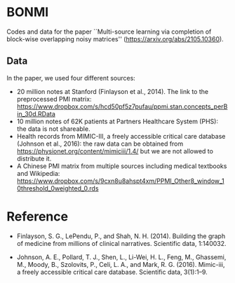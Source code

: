 # BONMI
Codes and data for the paper ``Multi-source learning via completion of block-wise overlapping noisy matrices'' (https://arxiv.org/abs/2105.10360).


## Data
In the paper, we used four different sources:

- 20 million notes at Stanford (Finlayson et al., 2014). The link to the preprocessed PMI matrix: https://www.dropbox.com/s/hcd50pf5z7pufau/ppmi.stan.concepts_perBin_30d.RData
-  10 million notes of 62K patients at Partners Healthcare System (PHS): the data is not shareable.
-  Health records from MIMIC-III, a freely accessible critical care database (Johnson et al., 2016): the raw data can be obtained from https://physionet.org/content/mimiciii/1.4/ but we are not allowed to distribute it. 
-  A Chinese PMI matrix from multiple sources including medical textbooks and Wikipedia: https://www.dropbox.com/s/9cxn8u8ahspt4xm/PPMI_Other8_window_10threshold_0weighted_0.rds



# Reference

- Finlayson, S. G., LePendu, P., and Shah, N. H. (2014). Building the graph of medicine from millions of clinical narratives. Scientific data, 1:140032.

- Johnson, A. E., Pollard, T. J., Shen, L., Li-Wei, H. L., Feng, M., Ghassemi, M., Moody, B., Szolovits, P., Celi, L. A., and Mark, R. G. (2016). Mimic-iii, a freely accessible critical care database. Scientific data, 3(1):1–9.
